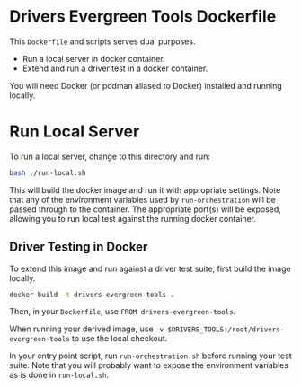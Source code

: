 # Drivers Evergreen Tools Dockerfile

This ``Dockerfile`` and scripts serves dual purposes.

- Run a local server in docker container.
- Extend and run a driver test in a docker container.

You will need Docker (or podman aliased to Docker) installed and running
locally.

# Run Local Server

To run a local server, change to this directory and run:

```bash
bash ./run-local.sh
```

This will build the docker image and run it with appropriate settings.
Note that any of the environment variables used by `run-orchestration`
will be passed through to the container.
The appropriate port(s) will be exposed, allowing you to run local test against
the running docker container.

## Driver Testing in Docker

To extend this image and run against a driver test suite, first build the
image locally.

```bash
docker build -t drivers-evergreen-tools .
```

Then, in your `Dockerfile`, use `FROM drivers-evergreen-tools`.

When running your derived image, use `-v $DRIVERS_TOOLS:/root/drivers-evergreen-tools`
to use the local checkout.

In your entry point script, run `run-orchestration.sh` before running your test suite.
Note that you will probably want to expose the environment variables as is done in `run-local.sh`.
